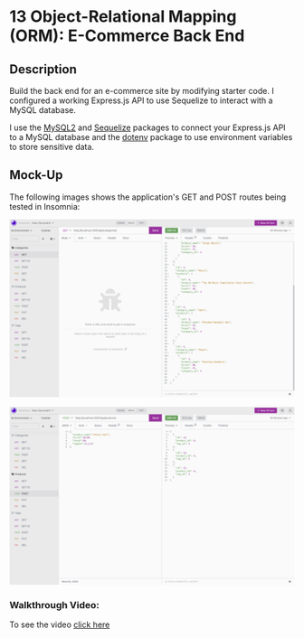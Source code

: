 # 13 Object-Relational Mapping (ORM): E-Commerce Back End

## Description

Build the back end for an e-commerce site by modifying starter code. I configured a working Express.js API to use Sequelize to interact with a MySQL database.

I use the [MySQL2](https://www.npmjs.com/package/mysql2) and [Sequelize](https://www.npmjs.com/package/sequelize) packages to connect your Express.js API to a MySQL database and the [dotenv](https://www.npmjs.com/package/dotenv) package to use environment variables to store sensitive data.


## Mock-Up

The following images shows the application's GET and POST routes being tested in Insomnia:

![In Insomnia, tests some of the routes. GET](./Assets/GET.png)

![In Insomnia, tests some of the routes. POST](./Assets/POST.png)



### Walkthrough Video:

 To see the video [click here](https://drive.google.com/file/d/1KhNkuJzXHh89IuPNzIuHcJ64J8k7rjKG/view)




